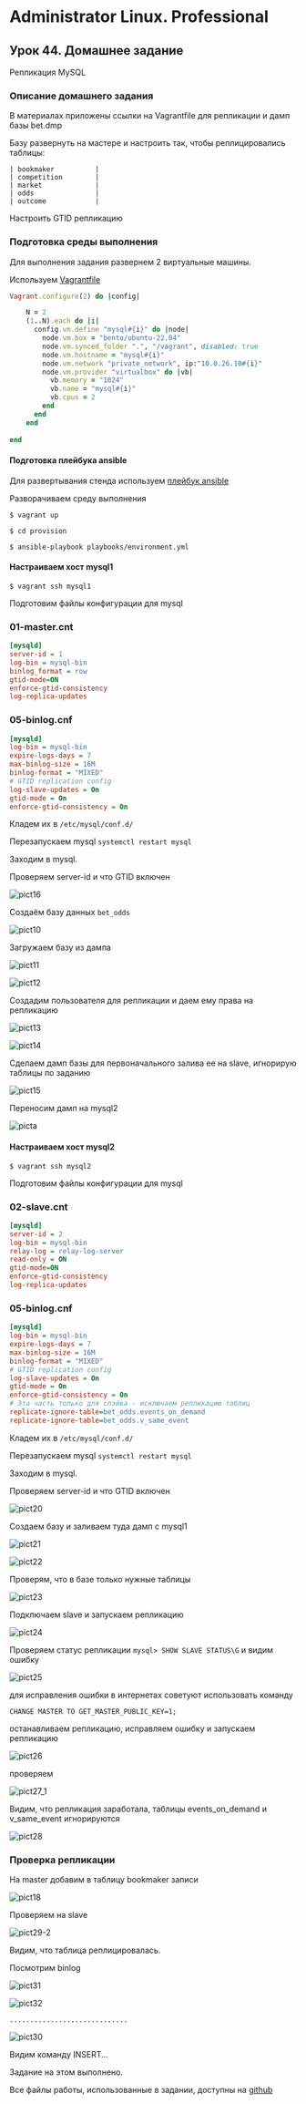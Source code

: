 # Administrator Linux. Professional

## Урок 44. Домашнее задание

Репликация MySQL

### Описание домашнего задания

В материалах приложены ссылки на Vagrantfile для репликации и дамп базы bet.dmp

Базу развернуть на мастере и настроить так, чтобы реплицировались таблицы:

```text
| bookmaker          |
| competition        |
| market             |
| odds               |
| outcome            |
```

Настроить GTID репликацию

### Подготовка среды выполнения

Для выполнения задания развернем 2 виртуальныe машины.

Используем [Vagrantfile](https://github.com/anashoff/otus/blob/master/lesson44/Vagrantfile)

```ruby
Vagrant.configure(2) do |config|

    N = 2
    (1..N).each do |i|
      config.vm.define "mysql#{i}" do |node|
        node.vm.box = "bento/ubuntu-22.04"
        node.vm.synced_folder ".", "/vagrant", disabled: true
        node.vm.hostname = "mysql#{i}"
        node.vm.network "private_network", ip:"10.0.26.10#{i}"
        node.vm.provider "virtualbox" do |vb|
          vb.memory = "1024"
          vb.name = "mysql#{i}"
          vb.cpus = 2
        end
      end
    end
 
end
```

#### Подготовка плейбука ansible

Для развертывания стенда используем [плейбук ansible](https://github.com/anashoff/otus/blob/master/lesson44/provision/playbooks/environment.yml)

Разворачиваем среду выполнения

```$ vagrant up```

```$ cd provision```

```$ ansible-playbook playbooks/environment.yml```


#### Настраиваем хост mysql1


```$ vagrant ssh mysql1```

Подготовим файлы конфигурации для mysql

### 01-master.cnt

```ini
[mysqld]
server-id = 1
log-bin = mysql-bin
binlog_format = row
gtid-mode=ON
enforce-gtid-consistency
log-replica-updates
```

### 05-binlog.cnf

```ini
[mysqld]
log-bin = mysql-bin
expire-logs-days = 7
max-binlog-size = 16M
binlog-format = "MIXED"
# GTID replication config
log-slave-updates = On
gtid-mode = On
enforce-gtid-consistency = On
```

Кладем их в ```/etc/mysql/conf.d/```

Перезапускаем mysql ```systemctl restart mysql```


Заходим в mysql.

Проверяем server-id и что GTID включен

![pict16](pict/16.png)

Создаём базу данных ```bet_odds```

![pict10](pict/10.png)

Загружаем базу из дампа

![pict11](pict/11.png)

![pict12](pict/12.png)

Создадим пользователя для репликации и даем ему права на репликацию

![pict13](pict/13.png)

![pict14](pict/14.png)

Сделаем дамп базы для первоначального залива ее на slave, игнорирую таблицы по заданию

![pict15](pict/15.png)

Переносим дамп на mysql2

![picta](pict/a.png)


#### Настраиваем хост mysql2


```$ vagrant ssh mysql2```

Подготовим файлы конфигурации для mysql

### 02-slave.cnt

```ini
[mysqld]
server-id = 2
log-bin = mysql-bin
relay-log = relay-log-server
read-only = ON
gtid-mode=ON
enforce-gtid-consistency
log-replica-updates
```

### 05-binlog.cnf

```ini
[mysqld]
log-bin = mysql-bin
expire-logs-days = 7
max-binlog-size = 16M
binlog-format = "MIXED"
# GTID replication config
log-slave-updates = On
gtid-mode = On
enforce-gtid-consistency = On
# Эта часть только для слэйва - исключаем репликацию таблиц
replicate-ignore-table=bet_odds.events_on_demand
replicate-ignore-table=bet_odds.v_same_event
```

Кладем их в ```/etc/mysql/conf.d/```

Перезапускаем mysql ```systemctl restart mysql```

Заходим в mysql.

Проверяем server-id и что GTID включен

![pict20](pict/20.png)

Создаем базу и заливаем туда дамп с mysql1

![pict21](pict/21.png)

![pict22](pict/22.png)

Проверям, что в базе только нужные таблицы

![pict23](pict/23.png)

Подключаем slave и запускаем репликацию

![pict24](pict/24.png)

Проверяем статус репликации ```mysql> SHOW SLAVE STATUS\G``` и видим ошибку

![pict25](pict/25.png)

для исправления ошибки в интернетах советуют использовать команду

```CHANGE MASTER TO GET_MASTER_PUBLIC_KEY=1;```

останавливаем репликацию, исправляем ошибку и запускаем репликацию

![pict26](pict/26.png)

проверяем 

![pict27_1](pict/27_1.png)

Видим, что репликация заработала, таблицы events_on_demand  и v_same_event игнорируются

![pict28](pict/28.png)

### Проверка репликации

На master добавим в таблицу bookmaker записи

![pict18](pict/18.png)

Проверяем на slave

![pict29-2](pict/29-2.png)

Видим, что таблица реплицировалась.

Посмотрим binlog


![pict31](pict/31.png)

![pict32](pict/32.png)

```text
.............................
```

![pict30](pict/30.png)

Видим команду INSERT...

Задание на этом выполнено.

Все файлы работы, использованные в задании, доступны на [github](https://github.com/anashoff/otus/blob/master/lesson44)
